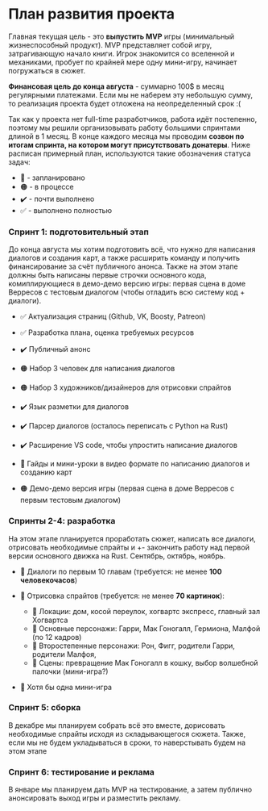 # План развития проекта

Главная текущая цель - это **выпустить MVP** игры (минимальный жизнеспособный продукт). MVP представляет собой игру, затрагивающую начало книги. Игрок знакомится со вселенной и механиками, пробует по крайней мере одну мини-игру, начинает погружаться в сюжет.

**Финансовая цель до конца августа** - суммарно 100$ в месяц регулярными платежами. Если мы не наберем эту небольшую сумму, то реализация проекта будет отложена на неопределенный срок :( 

Так как у проекта нет full-time разработчиков, работа идёт постепенно, поэтому мы решили организовывать работу большими спринтами длиной в 1 месяц. В конце каждого месяца мы проводим **созвон по итогам спринта, на котором могут присутствовать донатеры**. Ниже расписан примерный план, используются такие обозначения статуса задач:
- 📌 - запланировано
- 🟠 - в процессе
- ✔️ - почти выполнено
- ✅ - выполнено полностью

### Спринт 1: подготовительный этап

До конца августа мы хотим подготовить всё, что нужно для написания диалогов и создания карт, а также расширить команду и получить финансирование за счёт публичного анонса. Также на этом этапе должны быть написаны первые строчки основного кода, комиплирующиеся в демо-демо версию игры: первая сцена в доме Верресов с тестовым диалогом (чтобы отладить всю систему код + диалоги).

- ✅ Актуализация страниц (Github, VK, Boosty, Patreon)
- ✅ Разработка плана, оценка требуемых ресурсов
- ✔️ Публичный анонс
- 🟠 Набор 3 человек для написания диалогов
- 🟠 Набор 3 художников/дизайнеров для отрисовки спрайтов

- ✔️ Язык разметки для диалогов
- ✔️ Парсер диалогов (осталось переписать с Python на Rust)
- ✔️ Расширение VS code, чтобы упростить написание диалогов
- 📌 Гайды и мини-уроки в видео формате по написанию диалогов и созданию карт

- 🟠 Демо-демо версия игры (первая сцена в доме Верресов с первым тестовым диалогом)

### Спринты 2-4: разработка

На этом этапе планируется проработать сюжет, написать все диалоги, отрисовать необходимые спрайты и +- закончить работу над первой версии основного движка на Rust. Сентябрь, октябрь, ноябрь.

- 📌 Диалоги по первым 10 главам (требуется: не менее **100 человекочасов**)

- 📌 Отрисовка спрайтов (требуется: не менее **70 картинок**):
  - 📌 Локации: дом, косой переулок, хогвартс экспресс, главный зал Хогвартса
  - 📌 Основные персонажи: Гарри, Мак Гоногалл, Гермиона, Малфой (по 12 кадров)
  - 📌 Второстепенные персонажи: Рон, Фигг, родители Гарри, родители Малфоя, 
  - 📌 Сцены: превращение Мак Гоногалл в кошку, выбор волшебной палочки (мини-игра?)
  
- 📌 Хотя бы одна мини-игра

### Спринт 5: сборка

В декабре мы планируем собрать всё это вместе, дорисовать необходимые спрайты исходя из складывающегося сюжета. Также, если мы не будем укладываться в сроки, то наверстывать будем на этом этапе

### Спринт 6: тестирование и реклама

В январе мы планируем дать MVP на тестирование, а затем публично анонсировать выход игры и разместить рекламу.
